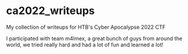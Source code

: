 # ca2022_writeups

My collection of writeups for HTB's Cyber Apocalypse 2022 CTF

I participated with team m4lmex, a great bunch of guys from around the world, we tried really hard and had a lot of fun and learned a lot!

